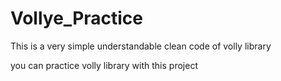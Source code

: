 # Vollye_Practice
This is a very simple understandable clean code of volly library

you can practice volly library with this project
